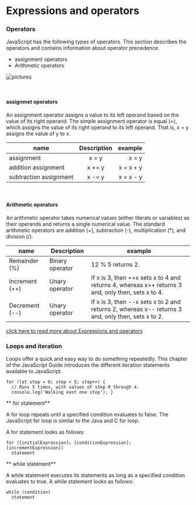 # Expressions and operators

### Operators

JavaScript has the following types of operators. This section describes the operators and contains information about operator precedence. 

* assignment operators
* Arithmetic operators

![pictures](https://data-flair.training/blogs/wp-content/uploads/sites/2/2019/03/JavaScript-Operators-1200x720.jpg)


&nbsp;

#### assignmet operators
An assignment operator assigns a value to its left operand based on the value of its right operand. The simple assignment operator is equal (=), which assigns the value of its right operand to its left operand. That is, x = y assigns the value of y to x. 

| name  |  Description   | example  |
| ------------- |:-------------:| -----:|
| assignment    | x = y  |   x = y |
| addition assignment    | x += y    |   x = x + y |
| subtraction assignment | x -= y     |x = x - y|

&nbsp;

#### Arithmetic operators
An arithmetic operator takes numerical values (either literals or variables) as their operands and returns a single numerical value. The standard arithmetic operators are addition (+), subtraction (-), multiplication (*), and division (/).

| name  |  Description   | example  |
| ------------- |-------------| -----|
|Remainder (%)     |Binary operator  |	12 % 5 returns 2. |
|Increment (++)     | Unary operator   |  If x is 3, then ++x sets x to 4 and returns 4, whereas x++ returns 3 and, only then, sets x to 4.  |
|Decrement (--)  | Unary operator    |If x is 3, then --x sets x to 2 and returns 2, whereas x-- returns 3 and, only then, sets x to 2.|


[click here to read more about Expressions and operators ](https://hepunx.rl.ac.uk/~adye/js10/expr.html)


### Loops and iteration

Loops offer a quick and easy way to do something repeatedly. This chapter of the JavaScript Guide introduces the different iteration statements available to JavaScript. 

```
for (let step = 0; step < 5; step++) {
  // Runs 5 times, with values of step 0 through 4.
  console.log('Walking east one step'); } 
  ```

** for statement**

A for loop repeats until a specified condition evaluates to false. The JavaScript for loop is similar to the Java and C for loop.

A for statement looks as follows:

```
for ([initialExpression]; [conditionExpression]; [incrementExpression])
  statement
  ```

** while statement**

A while statement executes its statements as long as a specified condition evaluates to true. A while statement looks as follows: 

```
while (condition)
  statement
  ```

